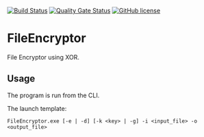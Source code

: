 [![Build Status](https://github.com/danilrudin/XOR-FileEncryptor/workflows/Build/badge.svg)](https://github.com/danilrudin/XOR-FileEncryptor/actions/workflows/build.yml) [![Quality Gate Status](https://sonarcloud.io/api/project_badges/measure?project=danilrudin_XOR-FileEncryptor&metric=alert_status)](https://sonarcloud.io/summary/new_code?id=danilrudin_XOR-FileEncryptor) [![GitHub license](https://badgen.net/github/license/danilrudin/XOR-FileEncryptor)](https://github.com/danilrudin/XOR-FileEncryptor/blob/master/LICENSE)

# FileEncryptor

File Encryptor using XOR.

## Usage

The program is run from the CLI.

The launch template:

```
FileEncryptor.exe [-e | -d] [-k <key> | -g] -i <input_file> -o <output_file>
```
